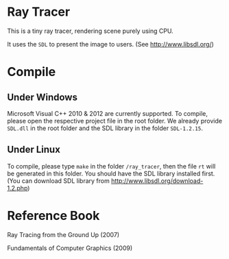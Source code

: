 # Ray Tracer

This is a tiny ray tracer, rendering scene purely using CPU.

It uses the `SDL` to present the image to users. (See http://www.libsdl.org/)

# Compile

## Under Windows

Microsoft Visual C++ 2010 & 2012 are currently supported. To compile, please open the respective project file in the root folder. We already provide `SDL.dll` in the root folder and the SDL library in the folder `SDL-1.2.15`.

## Under Linux

To compile, please type `make` in the folder `/ray_tracer`, then the file `rt` will be generated in this folder. You should have the SDL library installed first. (You can download SDL library from http://www.libsdl.org/download-1.2.php)

# Reference Book

Ray Tracing from the Ground Up (2007)

Fundamentals of Computer Graphics (2009)